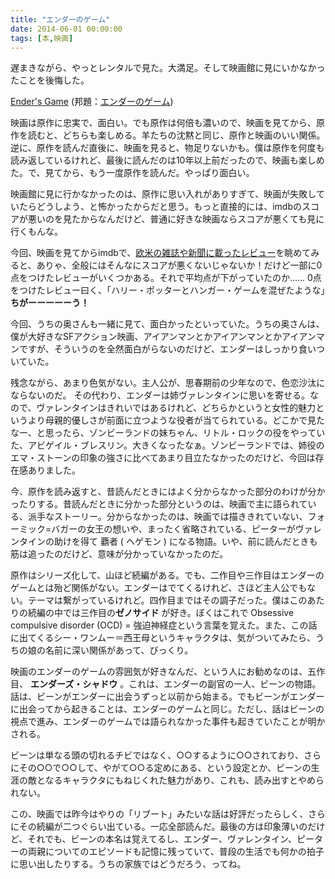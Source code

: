 ```yaml
---
title: "エンダーのゲーム"
date: 2014-06-01 00:00:00
tags: [本,映画]
---
```


遅まきながら、やっとレンタルで見た。大満足。そして映画館に見にいかなかったことを後悔した。 

  


[Ender's Game](http://www.imdb.com/title/tt1731141/) (邦題：[エンダーのゲーム](http://disney-studio.jp/product/index.jsp?cid=1237&pid=30000000003909)) 

  


映画は原作に忠実で、面白い。でも原作は何倍も濃いので、映画を見てから、原作を読むと、どちらも楽しめる。羊たちの沈黙と同じ、原作と映画のいい関係。逆に、原作を読んだ直後に、映画を見ると、物足りないかも。僕は原作を何度も読み返しているけれど、最後に読んだのは10年以上前だったので、映画も楽しめた。で、見てから、もう一度原作を読んだ。やっぱり面白い。 

  


映画館に見に行かなかったのは、原作に思い入れがありすぎて、映画が失敗していたらどうしよう、と怖かったからだと思う。もっと直接的には、imdbのスコアが悪いのを見たからなんだけど、普通に好きな映画ならスコアが悪くても見に行くもんな。 

  


今回、映画を見てからimdbで、[欧米の雑誌や新聞に載ったレビュー](http://www.imdb.com/title/tt1731141/criticreviews?ref_=tt_ov_rt)を眺めてみると、ありゃ、全般にはそんなにスコアが悪くないじゃないか！だけど一部に0点をつけたレビューがいくつかある。それで平均点が下がっていたのか…… 0点をつけたレビュー曰く、「ハリー・ポッターとハンガー・ゲームを混ぜたような」**ちがーーーーーう！**

  


今回、うちの奥さんも一緒に見て、面白かったといっていた。うちの奥さんは、僕が大好きなSFアクション映画、アイアンマンとかアイアンマンとかアイアンマンですが、そういうのを全然面白がらないのだけど、エンダーはしっかり食いついていた。 

  


残念ながら、あまり色気がない。主人公が、思春期前の少年なので、色恋沙汰にならないのだ。 その代わり、エンダーは姉ヴァレンタインに思いを寄せる。なので、ヴァレンタインはきれいではあるけれど、どちらかというと女性的魅力というより母親的優しさが前面に立つような役者が当てられている。どこかで見たなー、と思ったら、ゾンビーランドの妹ちゃん、リトル・ロックの役をやっていた、アビゲイル・ブレスリン。大きくなったなぁ。ゾンビーランドでは、姉役のエマ・ストーンの印象の強さに比べてあまり目立たなかったのだけど、今回は存在感ありました。 

  


今、原作を読み返すと、昔読んだときにはよく分からなかった部分のわけが分かったりする。昔読んだときに分かった部分というのは、映画で主に語られている、派手なストーリー。分からなかったのは、映画では描ききれていない、フォーミック=バガーの女王の想いや、まったく省略されている、ピーターがヴァレンタインの助けを得て  覇者 ( ヘゲモン ) になる物語。いや、前に読んだときも筋は追ったのだけど、意味が分かっていなかったのだ。 

  


原作はシリーズ化して、山ほど続編がある。でも、二作目や三作目はエンダーのゲームとは殆ど関係がない。エンダーはでてくるけれど、さほど主人公でもない。テーマは繋がっているけれど。四作目まではその調子だった。僕はこのあたりの続編の中では三作目の**ゼノサイド** が好き。ぼくはこれで Obsessive compulsive disorder (OCD) = 強迫神経症という言葉を覚えた。また、この話に出てくるシー・ワンムー＝西王母というキャラクタは、気がついてみたら、うちの娘の名前に深い関係があって、びっくり。 

  


映画のエンダーのゲームの雰囲気が好きなんだ、という人にお勧めなのは、五作目、 **エンダーズ・シャドウ** 。これは、エンダーの副官の一人、ビーンの物語。話は、ビーンがエンダーに出会うずっと以前から始まる。でもビーンがエンダーに出会ってから起きることは、エンダーのゲームと同じ。ただし、話はビーンの視点で進み、エンダーのゲームでは語られなかった事件も起きていたことが明かされる。 

  


ビーンは単なる頭の切れるチビではなく、○○するように○○されており、さらにその○○で○○して、やがて○○る定めにある、という設定とか、ビーンの生涯の敵となるキャラクタにもねじくれた魅力があり、これも、読み出すとやめられない。 

  


この、映画では昨今はやりの「リブート」みたいな話は好評だったらしく、さらにその続編が二つぐらい出ている。一応全部読んだ。最後の方は印象薄いのだけど、それでも、ビーンの本名は覚えてるし、エンダー、ヴァレンタイン、ピーターの両親についてのエピソードも記憶に残っていて、普段の生活でも何かの拍子に思い出したりする。うちの家族ではどうだろう、ってね。
